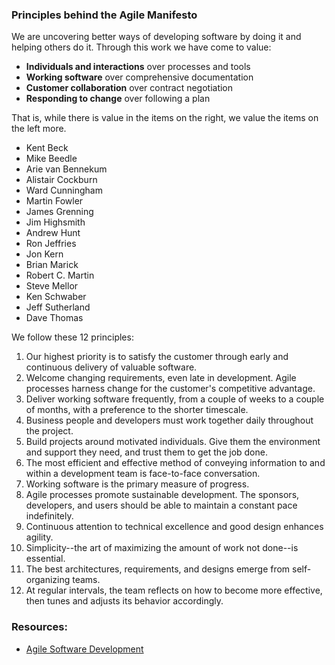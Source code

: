 

### Principles behind the Agile Manifesto

We are uncovering better ways of developing software by doing it and helping others do it. Through this work we have come to value:

+ **Individuals and interactions** over processes and tools
+ **Working software** over comprehensive documentation
+ **Customer collaboration** over contract negotiation
+ **Responding to change** over following a plan

That is, while there is value in the items on the right, we value the items on the left more.

+ Kent Beck
+ Mike Beedle
+ Arie van Bennekum
+ Alistair Cockburn
+ Ward Cunningham
+ Martin Fowler
+ James Grenning
+ Jim Highsmith
+ Andrew Hunt
+ Ron Jeffries
+ Jon Kern
+ Brian Marick
+ Robert C. Martin
+ Steve Mellor
+ Ken Schwaber
+ Jeff Sutherland
+ Dave Thomas

We follow these 12 principles:

1. Our highest priority is to satisfy the customer through early and continuous delivery of valuable software.
1. Welcome changing requirements, even late in development. Agile processes harness change for the customer's competitive advantage.
1. Deliver working software frequently, from a couple of weeks to a couple of months, with a preference to the shorter timescale.
1. Business people and developers must work together daily throughout the project.
1. Build projects around motivated individuals. Give them the environment and support they need, and trust them to get the job done.
1. The most efficient and effective method of conveying information to and within a development team is face-to-face conversation.
1. Working software is the primary measure of progress.
1. Agile processes promote sustainable development. The sponsors, developers, and users should be able to maintain a constant pace indefinitely.
1. Continuous attention to technical excellence and good design enhances agility.
1. Simplicity--the art of maximizing the amount of work not done--is essential.
1. The best architectures, requirements, and designs emerge from self-organizing teams.
1. At regular intervals, the team reflects on how to become more effective, then tunes and adjusts its behavior accordingly.

### Resources:
+ [Agile Software Development](https://prod-edxapp.edx-cdn.org/assets/courseware/v1/2ecc19208183cadd82cedb9dfd434bb9/asset-v1:ETHx+ASD.1x+1T2018+type@asset+block/agile-edx_A_context.pdf)
